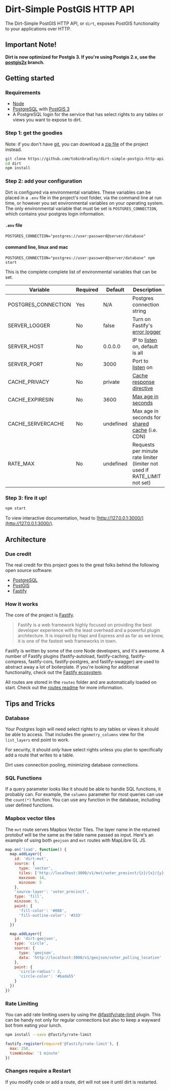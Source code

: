 # Dirt-Simple PostGIS HTTP API

The Dirt-Simple PostGIS HTTP API, or `dirt`, exposes PostGIS functionality to your applications over HTTP.

## Important Note!

**Dirt is now optimized for Postgis 3. If you're using Postgis 2.x, use the [postgis2x](https://github.com/tobinbradley/dirt-simple-postgis-http-api/tree/postgis2x) branch.**

## Getting started

### Requirements

- [Node](https://nodejs.org/)
- [PostgreSQL](https://postgresql.org/) with [PostGIS 3](https://postgis.net/)
- A PostgreSQL login for the service that has select rights to any tables or views you want to expose to dirt.

### Step 1: get the goodies

Note: if you don't have [git](https://git-scm.com/), you can download a [zip file](https://github.com/tobinbradley/dirt-simple-postgis-http-api/archive/master.zip) of the project instead.

```bash
git clone https://github.com/tobinbradley/dirt-simple-postgis-http-api.git dirt
cd dirt
npm install
```

### Step 2: add your configuration

Dirt is configured via environmental variables. These variables can be placed in a `.env` file in the project's root folder, via the command line at run time, or however you set environmental variables on your operating system. The only environmental variable that must be set is `POSTGRES_CONNECTION`, which contains your postgres login information.

#### `.env` file
```env
POSTGRES_CONNECTION="postgres://user:password@server/database"
```

#### command line, linux and mac
```
POSTGRES_CONNECTION="postgres://user:password@server/database" npm start
```

This is the complete complete list of environmental variables that can be set.

| Variable | Required | Default | Description |
| ----------- | ----------- | ----------- | ----------- |
| POSTGRES_CONNECTION | Yes | N/A | Postgres connection string |
| SERVER_LOGGER | No | false | Turn on Fastify's [error logger](https://www.fastify.io/docs/latest/Reference/Logging/) |
| SERVER_HOST | No | 0.0.0.0 | IP to [listen](https://www.fastify.io/docs/latest/Reference/Server/#listen) on, default is all |
| SERVER_PORT | No | 3000 | Port to [listen](https://www.fastify.io/docs/latest/Reference/Server/#listen) on |
| CACHE_PRIVACY | No | private | [Cache response directive](https://github.com/fastify/fastify-caching) |
| CACHE_EXPIRESIN | No | 3600 | [Max age in seconds](https://github.com/fastify/fastify-caching) |
| CACHE_SERVERCACHE | No | undefined | Max age in seconds for [shared cache](https://github.com/fastify/fastify-caching) (i.e. CDN) |
| RATE_MAX | No | undefined | Requests per minute rate limiter (limiter not used if RATE_LIMIT not set)  |


### Step 3: fire it up!

```bash
npm start
```

To view interactive documentation, head to [http://127.0.0.1:3000/](http://127.0.0.1:3000/).

## Architecture

### Due credit

The real credit for this project goes to the great folks behind the following open source software:

- [PostgreSQL](https://postgresql.org/)
- [PostGIS](https://postgis.net/)
- [Fastify](https://www.fastify.io/)

### How it works

The core of the project is [Fastify](https://www.fastify.io/).

> Fastify is a web framework highly focused on providing the best developer experience with the least overhead and a powerful plugin architecture. It is inspired by Hapi and Express and as far as we know, it is one of the fastest web frameworks in town.

Fastify is written by some of the core Node developers, and it's awesome. A number of Fastify plugins (fastify-autoload, fastify-caching, fastify-compress, fastify-cors, fastify-postgres, and fastify-swagger) are used to abstract away a lot of boilerplate. If you're looking for additional functionality, check out the [Fastify ecosystem](https://www.fastify.io/ecosystem).

All routes are stored in the `routes` folder and are automatically loaded on start. Check out the [routes readme](routes/README.md) for more information.

## Tips and Tricks

### Database

Your Postgres login will need select rights to any tables or views it should be able to access. That includes the `geometry_columns` view for the `list_layers` end point to work.

For security, it should _only_ have select rights unless you plan to specifically add a route that writes to a table.

Dirt uses connection pooling, minimizing database connections.

### SQL Functions

If a query parameter looks like it should be able to handle SQL functions, it probably can. For example, the `columns` parameter for most queries can use the `count(*)` function. You can use any function in the database, including user defined functions.

### Mapbox vector tiles

The `mvt` route serves Mapbox Vector Tiles. The layer name in the returned protobuf will be the same as the table name passed as input. Here's an example of using both `geojson` and `mvt` routes with MapLibre GL JS.

```javascript
map.on('load', function() {
  map.addLayer({
    id: 'dirt-mvt',
    source: {
      type: 'vector',
      tiles: ['http://localhost:3000/v1/mvt/voter_precinct/{z}/{x}/{y}'],
      maxzoom: 14,
      minzoom: 5
    },
    'source-layer': 'voter_precinct',
    type: 'fill',
    minzoom: 5,
    paint: {
      'fill-color': '#088',
      'fill-outline-color': '#333'
    }
  })

  map.addLayer({
    id: 'dirt-geojson',
    type: 'circle',
    source: {
      type: 'geojson',
      data: 'http://localhost:3000/v1/geojson/voter_polling_location'
    },
    paint: {
      'circle-radius': 2,
      'circle-color': '#bada55'
    }
  })
})
```

### Rate Limiting

You can add rate limiting users by using the [@fastify/rate-limit](https://github.com/fastify/fastify-rate-limit) plugin. This can be handy not only for regular connections but also to keep a wayward bot from eating your lunch.

```bash
npm install --save @fastify/rate-limit
```

```javascript index.js
fastify.register(require('@fastify/rate-limit'), {
  max: 250,
  timeWindow: '1 minute'
})
```
### Changes require a Restart

If you modify code or add a route, dirt will not see it until dirt is restarted.

